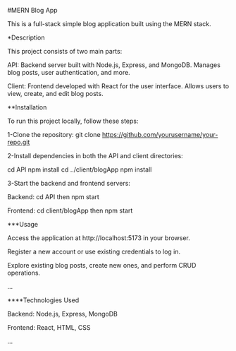 #MERN Blog App

This is a full-stack simple blog application built using the MERN stack.

*Description

This project consists of two main parts:

API: Backend server built with Node.js, Express, and MongoDB. Manages blog posts, user authentication, and more.

Client: Frontend developed with React for the user interface. Allows users to view, create, and edit blog posts.

**Installation

To run this project locally, follow these steps:

1-Clone the repository: git clone https://github.com/yourusername/your-repo.git

2-Install dependencies in both the API and client directories:

cd API
npm install
cd ../client/blogApp
npm install

3-Start the backend and frontend servers:

Backend: cd API then npm start

Frontend: cd client/blogApp then npm start

***Usage

Access the application at http://localhost:5173 in your browser.

Register a new account or use existing credentials to log in.

Explore existing blog posts, create new ones, and perform CRUD operations.

...

****Technologies Used

Backend: Node.js, Express, MongoDB

Frontend: React, HTML, CSS

...
